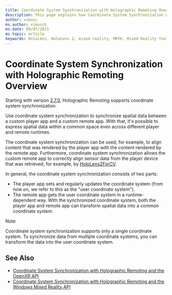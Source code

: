 ```yaml
---
title: Coordinate System Synchronization with Holographic Remoting Overview
description: This page explains how Coordinate System Synchronization with Holographic Remoting works
author: vimusc
ms.author: vimusch
ms.date: 09/07/2021
ms.topic: article
keywords: HoloLens, HoloLens 2, mixed reality, MRTK, Mixed Reality Toolkit, augmented reality, virtual reality, mixed reality headsets, learn, tutorial, getting started, holographic remoting
---
```


# Coordinate System Synchronization with Holographic Remoting Overview

Starting with version [2.7.0](../native/holographic-remoting-version-history.md#v2.7.0), Holographic Remoting supports coordinate system synchronization.

Use coordinate system synchronization to synchronize spatial data between a custom player app and a custom remote app.
With that, it's possible to express spatial data within a common space even across different player and remote runtimes.

The coordinate system synchronization can be used, for example, to align content that was rendered by the player app with the content rendered by the remote app.
Furthermore, coordinate system synchronization allows the custom remote app to correctly align sensor data from the player device that was retrieved, for example, by [HoloLens2ForCV](https://github.com/microsoft/HoloLens2ForCV).

In general, the coordinate system synchronization consists of two parts:
- The player app sets and regularly updates the coordinate system (from now on, we refer to this as the "user coordinate system").
- The remote app gets the user coordinate system in a runtime-dependent way.
With the synchronized coordinate system, both the player app and remote app can transform spatial data into a common coordinate system.

> [!NOTE]
> Coordinate system synchronization supports only a single coordinate system.
> To synchronize data from multiple coordinate systems, you can transform the data into the user coordinate system.
	
## See Also
* [Coordinate System Synchronization with Holographic Remoting and the OpenXR API](holographic-remoting-coordinate-system-synchronization-openxr.md)
* [Coordinate System Synchronization with Holographic Remoting and the Windows Mixed Reality API](holographic-remoting-coordinate-system-synchronization-wmr.md)
